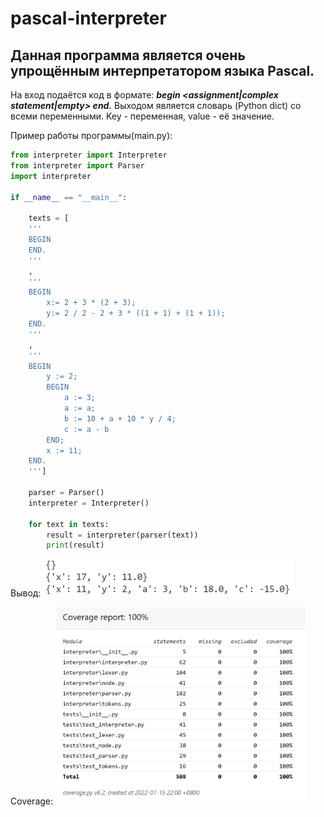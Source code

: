 # pascal-interpreter
## Данная программа является очень упрощённым интерпретатором языка Pascal.
На вход подаётся код в формате:
***begin
<assignment|complex statement|empty>
end.***
Выходом является словарь (Python dict) со всеми переменными. Key - переменная, value - её значение.

Пример работы программы(main.py):
```python
from interpreter import Interpreter
from interpreter import Parser
import interpreter

if __name__ == "__main__":

    texts = [
    '''
    BEGIN 
    END.
    '''
    ,
    '''
    BEGIN
        x:= 2 + 3 * (2 + 3);
        y:= 2 / 2 - 2 + 3 * ((1 + 1) + (1 + 1));
    END.
    '''
    ,
    '''
    BEGIN
        y := 2;
        BEGIN
            a := 3;
            a := a;
            b := 10 + a + 10 * y / 4;
            c := a - b
        END;
        x := 11;
    END.
    ''']

    parser = Parser()
    interpreter = Interpreter()

    for text in texts:
        result = interpreter(parser(text))
        print(result)
```
Вывод:
<img src="imgs/output.png" width="400" />

Coverage:
<img src="imgs/coverage.png" width="400" />
